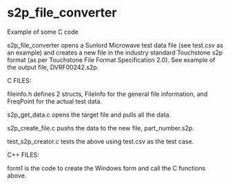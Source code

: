 # s2p_file_converter
Example of some C code

s2p_file_converter opens a Sunlord Microwave test data file (see test.csv as an example) and creates a new 
file in the industry standard Touchstone s2p format (as per Touchstone File Format Specification 2.0). See example
of the output file, DVRF00242.s2p.


C FILES:

fileinfo.h defines 2 structs, FileInfo for the general file information, and FreqPoint for the actual test data.

s2p_get_data.c opens the target file and pulls all the data.

s2p_create_file.c pushs the data to the new file, part_number.s2p.

test_s2p_creator.c tests the above using test.csv as the test case. 


C++ FILES:

form1 is the code to create the Windows form and call the C functions above.


